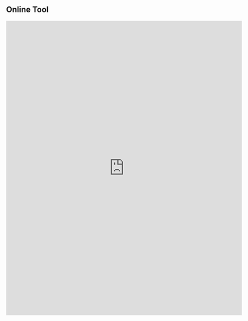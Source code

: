 ## Online Tool

<iframe width="640" height="800" src="https://idtechproducts.com/hosted-files/tools/encryptiondecryptiontool.html" frameborder="0"  allowfullscreen></iframe>
